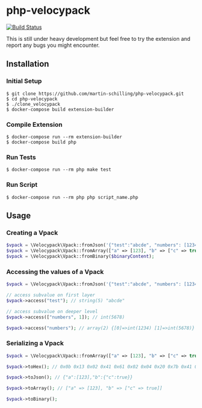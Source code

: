 # php-velocypack

[![Build Status](https://travis-ci.com/martin-schilling/php-velocypack.svg?branch=master)](https://travis-ci.com/martin-schilling/php-velocypack)

This is still under heavy development but feel free to try the extension and report any bugs you might encounter.

## Installation
### Initial Setup
```
$ git clone https://github.com/martin-schilling/php-velocypack.git
$ cd php-velocypack
$ ./clone_velocypack
$ docker-compose build extension-builder
```
### Compile Extension
```
$ docker-compose run --rm extension-builder
$ docker-compose build php 
```
### Run Tests
```
$ docker-compose run --rm php make test
```
### Run Script
```
$ docker-compose run --rm php php script_name.php
```

## Usage
### Creating a Vpack
```php
$vpack = \Velocypack\Vpack::fromJson('{"test":"abcde", "numbers": [1234, 5678]}');
$vpack = \Velocypack\Vpack::fromArray(["a" => [123], "b" => ["c" => true]]);
$vpack = \Velocypack\Vpack::fromBinary($binaryContent);
```
### Accessing the values of a Vpack
```php
$vpack = \Velocypack\Vpack::fromJson('{"test":"abcde", "numbers": [1234, 5678]}');

// access subvalue on first layer
$vpack->access("test"); // string(5) "abcde"

// access subvalue on deeper level
$vpack->access(["numbers", 1]); // int(5678)

$vpack->access("numbers"); // array(2) {[0]=>int(1234) [1]=>int(5678)}

```
### Serializing a Vpack
```php
$vpack = \Velocypack\Vpack::fromArray(["a" => [123], "b" => ["c" => true]]);

$vpack->toHex(); // 0x0b 0x13 0x02 0x41 0x61 0x02 0x04 0x20 0x7b 0x41 0x62 0x14 0x06 0x41 0x63 0x1a 0x01 0x03 0x09

$vpack->toJson(); // {"a":[123],"b":{"c":true}}

$vpack->toArray(); // ["a" => [123], "b" => ["c" => true]]

$vpack->toBinary();
```
